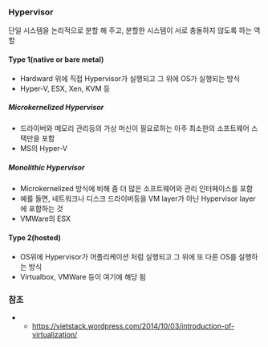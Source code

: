 ### Hypervisor

단일 시스템을 논리적으로 분할 해 주고, 분할한 시스템이 서로 충돌하지 않도록 하는 역할

#### Type 1(native or bare metal)

* Hardward 위에 직접 Hypervisor가 실행되고 그 위에 OS가 실행되는 방식
* Hyper-V, ESX, Xen, KVM 등

##### Microkernelized Hypervisor

* 드라이버와 메모리 관리등의 가상 머신이 필요로하는 아주 최소한의 소프트웨어 스택만을 포함
* MS의 Hyper-V

##### Monolithic Hypervisor

* Microkernelized 방식에 비해 좀 더 많은 소프트웨어와 관리 인터페이스를 포함
* 예를 들면, 네트워크나 디스크 드라이버등을 VM layer가 아닌 Hypervisor layer에 포함하는 것
* VMWare의 ESX

#### Type 2(hosted)

* OS위에 Hypervisor가 어플리케이션 처럼 실행되고 그 위에 또 다른 OS를 실행하는 방식
* Virtualbox, VMWare 등이 여기에 해당 됨

### 참조

* * https://vietstack.wordpress.com/2014/10/03/introduction-of-virtualization/